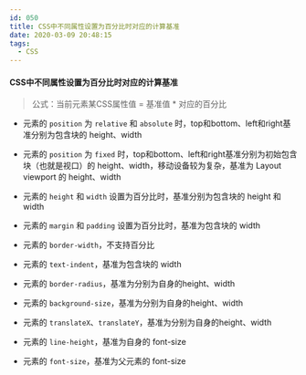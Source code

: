 ```yaml
---
id: 050
title: CSS中不同属性设置为百分比时对应的计算基准
date: 2020-03-09 20:48:15
tags:
  - CSS
---
```


#### CSS中不同属性设置为百分比时对应的计算基准

> 公式：当前元素某CSS属性值 = 基准值 * 对应的百分比

- 元素的 `position` 为 `relative` 和 `absolute` 时，top和bottom、left和right基准分别为包含块的 height、width

- 元素的 `position` 为 `fixed` 时，top和bottom、left和right基准分别为初始包含块（也就是视口）的 height、width，移动设备较为复杂，基准为 Layout viewport 的 height、width

- 元素的 `height` 和 `width` 设置为百分比时，基准分别为包含块的 height 和 width

- 元素的 `margin` 和 `padding` 设置为百分比时，基准为包含块的 width

- 元素的 `border-width`，不支持百分比

- 元素的 `text-indent`，基准为包含块的 width

- 元素的 `border-radius`，基准为分别为自身的height、width

- 元素的 `background-size`，基准为分别为自身的height、width

- 元素的 `translateX`、`translateY`，基准为分别为自身的height、width

- 元素的 `line-height`，基准为自身的 font-size

- 元素的 `font-size`，基准为父元素的 font-size